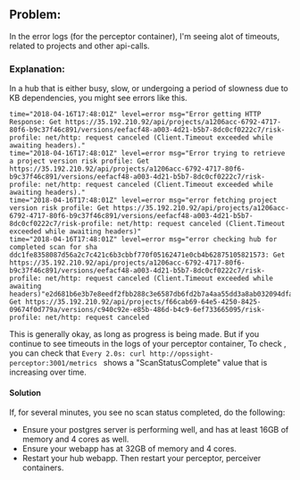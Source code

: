 ## Problem:

In the error logs (for the perceptor container), I'm seeing alot of timeouts, related to projects and other api-calls.

### Explanation: 

In a hub that is either busy, slow, or undergoing a period of slowness due to KB dependencies, you might see errors like this.

```
time="2018-04-16T17:48:01Z" level=error msg="Error getting HTTP Response: Get https://35.192.210.92/api/projects/a1206acc-6792-4717-80f6-b9c37f46c891/versions/eefacf48-a003-4d21-b5b7-8dc0cf0222c7/risk-profile: net/http: request canceled (Client.Timeout exceeded while awaiting headers)."
time="2018-04-16T17:48:01Z" level=error msg="Error trying to retrieve a project version risk profile: Get https://35.192.210.92/api/projects/a1206acc-6792-4717-80f6-b9c37f46c891/versions/eefacf48-a003-4d21-b5b7-8dc0cf0222c7/risk-profile: net/http: request canceled (Client.Timeout exceeded while awaiting headers)."
time="2018-04-16T17:48:01Z" level=error msg="error fetching project version risk profile: Get https://35.192.210.92/api/projects/a1206acc-6792-4717-80f6-b9c37f46c891/versions/eefacf48-a003-4d21-b5b7-8dc0cf0222c7/risk-profile: net/http: request canceled (Client.Timeout exceeded while awaiting headers)"
time="2018-04-16T17:48:01Z" level=error msg="error checking hub for completed scan for sha ddc1fe8358087d56a2c7c421c6b3cbbf770f05162471e0cb4b62875105821573: Get https://35.192.210.92/api/projects/a1206acc-6792-4717-80f6-b9c37f46c891/versions/eefacf48-a003-4d21-b5b7-8dc0cf0222c7/risk-profile: net/http: request canceled (Client.Timeout exceeded while awaiting headers)"e2d681b6e3b7e8eedf2fbb288c3e6587db6fd2b7a4aa55dd3a8ab032094dfa8c: Get https://35.192.210.92/api/projects/f66cab69-64e5-4250-8425-09674f0d779a/versions/c940c92e-e85b-486d-b4c9-6ef733665095/risk-profile: net/http: request canceled 
```
This is generally okay, as long as progress is being made.  But if you continue to see timeouts in the logs of your perceptor container, To check , you can check that `Every 2.0s: curl http://opssight-perceptor:3001/metrics ` shows a "ScanStatusComplete" value that is increasing over time.  

#### Solution

If, for several minutes, you see no scan status completed, do the following:

- Ensure your postgres server is performing well, and has at least 16GB of memory and 4 cores as well.
- Ensure your webapp has at 32GB of memory and 4 cores.
- Restart your hub webapp.  Then restart your perceptor, perceiver containers.
